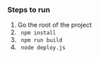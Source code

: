 ### Steps to run
1. Go the root of the project
2. ``` npm install```
3. ``` npm run build```
4. ``` node deploy.js```